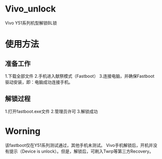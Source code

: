 # Vivo_unlock
Vivo Y51系列机型解锁BL锁
# 使用方法
## 准备工作
1.下载全部文件
2.手机进入献祭模式（Fastboot）
3.连接电脑，并确保Fastboot驱动安装，即：电脑成功连接手机。

## 解锁过程
1.打开fastboot.exe文件
2.管理员许可
3.解锁成功

# Worning
该fastboot仅在Y51系列测试通过，其他手机未测试。
Vivo手机解锁后，开机并没有提示（Device is unlock）。但是，解锁后，可刷入Twrp等第三方Recovery。

